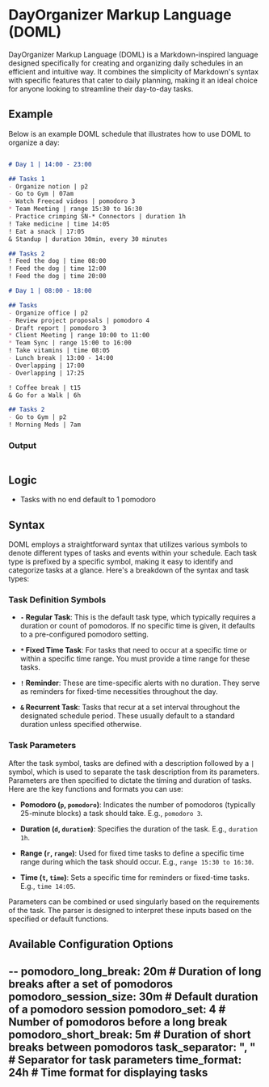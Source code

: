 # DayOrganizer Markup Language (DOML)

DayOrganizer Markup Language (DOML) is a Markdown-inspired language designed specifically for creating and organizing daily schedules in an efficient and intuitive way. It combines the simplicity of Markdown's syntax with specific features that cater to daily planning, making it an ideal choice for anyone looking to streamline their day-to-day tasks.

## Example

Below is an example DOML schedule that illustrates how to use DOML to organize a day:

<!-- TODO: Find how to fit https://github.com/tj/go-naturaldate here-->

```markdown

# Day 1 | 14:00 - 23:00

## Tasks 1
- Organize notion | p2
- Go to Gym | 07am
- Watch Freecad videos | pomodoro 3
* Team Meeting | range 15:30 to 16:30
- Practice crimping SN-* Connectors | duration 1h
! Take medicine | time 14:05
! Eat a snack | 17:05
& Standup | duration 30min, every 30 minutes

## Tasks 2
! Feed the dog | time 08:00
! Feed the dog | time 12:00
! Feed the dog | time 20:00


```

```markdown
# Day 1 | 08:00 - 18:00

## Tasks
- Organize office | p2
- Review project proposals | pomodoro 4
- Draft report | pomodoro 3
* Client Meeting | range 10:00 to 11:00
* Team Sync | range 15:00 to 16:00
! Take vitamins | time 08:05
- Lunch break | 13:00 - 14:00
- Overlapping | 17:00
- Overlapping | 17:25

! Coffee break | t15
& Go for a Walk | 6h 

## Tasks 2
- Go to Gym | p2
! Morning Meds | 7am
```

### Output

```
```

## Logic
- Tasks with no end default to 1 pomodoro

## Syntax

DOML employs a straightforward syntax that utilizes various symbols to denote different types of tasks and events within your schedule. Each task type is prefixed by a specific symbol, making it easy to identify and categorize tasks at a glance. Here's a breakdown of the syntax and task types:

### Task Definition Symbols

- **`-` Regular Task**: This is the default task type, which typically requires a duration or count of pomodoros. If no specific time is given, it defaults to a pre-configured pomodoro setting.

- **`*` Fixed Time Task**: For tasks that need to occur at a specific time or within a specific time range. You must provide a time range for these tasks.

- **`!` Reminder**: These are time-specific alerts with no duration. They serve as reminders for fixed-time necessities throughout the day.

- **`&` Recurrent Task**: Tasks that recur at a set interval throughout the designated schedule period. These usually default to a standard duration unless specified otherwise.

### Task Parameters

After the task symbol, tasks are defined with a description followed by a `|` symbol, which is used to separate the task description from its parameters. Parameters are then specified to dictate the timing and duration of tasks. Here are the key functions and formats you can use:

- **Pomodoro (`p`, `pomodoro`)**: Indicates the number of pomodoros (typically 25-minute blocks) a task should take. E.g., `pomodoro 3`.

- **Duration (`d`, `duration`)**: Specifies the duration of the task. E.g., `duration 1h`.

- **Range (`r`, `range`)**: Used for fixed time tasks to define a specific time range during which the task should occur. E.g., `range 15:30 to 16:30`.

- **Time (`t`, `time`)**: Sets a specific time for reminders or fixed-time tasks. E.g., `time 14:05`.

Parameters can be combined or used singularly based on the requirements of the task. The parser is designed to interpret these inputs based on the specified or default functions.


## Available Configuration Options

-- 
pomodoro_long_break: 20m   # Duration of long breaks after a set of pomodoros
pomodoro_session_size: 30m # Default duration of a pomodoro session
pomodoro_set: 4            # Number of pomodoros before a long break
pomodoro_short_break: 5m   # Duration of short breaks between pomodoros
task_separator: ", "       # Separator for task parameters
time_format: 24h           # Time format for displaying tasks
--
